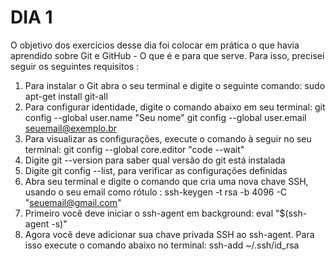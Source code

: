 # DIA 1

O objetivo dos exercícios desse dia foi colocar em prática o que havia aprendido sobre Git e GitHub - O que é e para que serve. Para isso, precisei seguir os seguintes requisitos :

1. Para instalar o Git abra o seu terminal e digite o seguinte comando: sudo apt-get install git-all
2. Para configurar identidade, digite o comando abaixo em seu terminal: git config --global user.name "Seu nome"
git config --global user.email seuemail@exemplo.br
3. Para visualizar as configurações, execute o comando à seguir no seu terminal: git config --global core.editor "code --wait"
4. Digite git --version para saber qual versão do git está instalada
5. Digite git config --list, para verificar as configurações definidas
6. Abra seu terminal e digite o comando que cria uma nova chave SSH, usando o seu email como rótulo : ssh-keygen -t rsa -b 4096 -C "seuemail@gmail.com"
7. Primeiro você deve iniciar o ssh-agent em background: eval "$(ssh-agent -s)"
8. Agora você deve adicionar sua chave privada SSH ao ssh-agent. Para isso execute o comando abaixo no terminal: ssh-add ~/.ssh/id_rsa